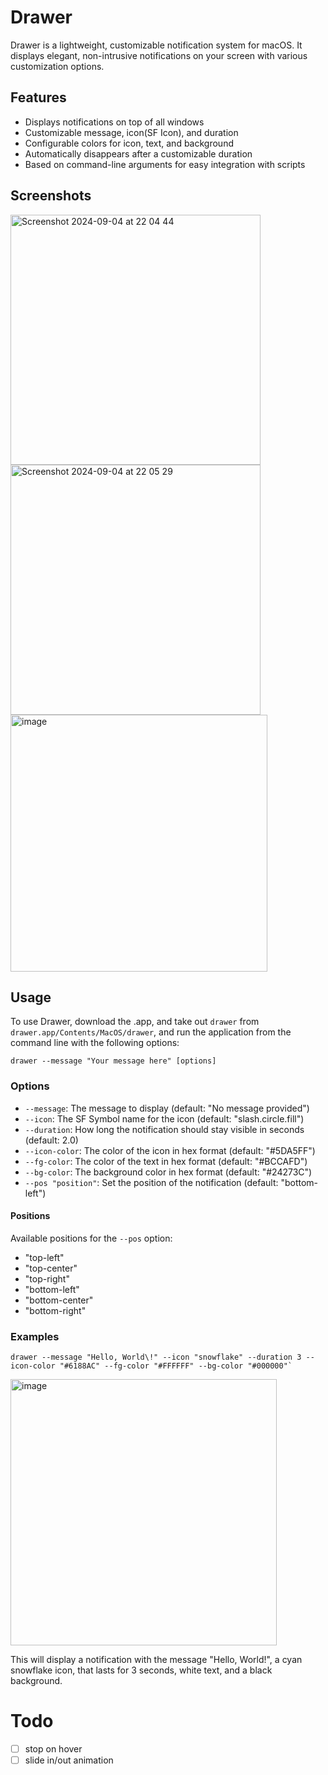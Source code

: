 # Drawer

Drawer is a lightweight, customizable notification system for macOS. It displays elegant, non-intrusive notifications on your screen with various customization options.

## Features

- Displays notifications on top of all windows
- Customizable message, icon(SF Icon), and duration
- Configurable colors for icon, text, and background
- Automatically disappears after a customizable duration
- Based on command-line arguments for easy integration with scripts

## Screenshots

<img width="400" alt="Screenshot 2024-09-04 at 22 04 44" src="https://github.com/user-attachments/assets/4ff3feaf-7f8e-458f-b300-8e313b2e2d80">
<img width="400" alt="Screenshot 2024-09-04 at 22 05 29" src="https://github.com/user-attachments/assets/876eaaf4-8334-4df6-a956-2bf659b42f6f">
<img width="411" alt="image" src="https://github.com/user-attachments/assets/191d7b8e-6697-436b-b0f6-df402f9bbe3c">

## Usage

To use Drawer, download the .app, and take out `drawer` from `drawer.app/Contents/MacOS/drawer`, and run the application from the command line with the following options:

```
drawer --message "Your message here" [options]
```

### Options

- `--message`: The message to display (default: "No message provided")
- `--icon`: The SF Symbol name for the icon (default: "slash.circle.fill")
- `--duration`: How long the notification should stay visible in seconds (default: 2.0)
- `--icon-color`: The color of the icon in hex format (default: "#5DA5FF")
- `--fg-color`: The color of the text in hex format (default: "#BCCAFD")
- `--bg-color`: The background color in hex format (default: "#24273C")
- `--pos "position"`: Set the position of the notification (default: "bottom-left")

#### Positions

Available positions for the `--pos` option:
- "top-left"
- "top-center"
- "top-right"
- "bottom-left"
- "bottom-center"
- "bottom-right"

### Examples

```
drawer --message "Hello, World\!" --icon "snowflake" --duration 3 --icon-color "#6188AC" --fg-color "#FFFFFF" --bg-color "#000000"`
```
<img width="426" alt="image" src="https://github.com/user-attachments/assets/0b1fb9bb-0c33-4baf-8687-bb4eef777499">

This will display a notification with the message "Hello, World!", a cyan snowflake icon, that lasts for 3 seconds, white text, and a black background.

# Todo
- [ ] stop on hover
- [ ] slide in/out animation
